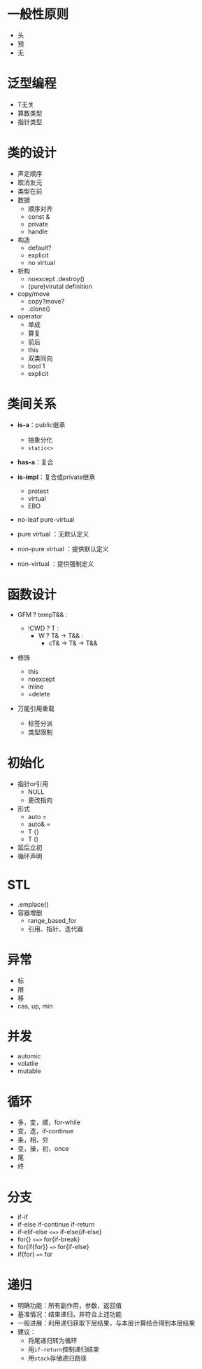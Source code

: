 <!-- entry begin: 一般 -->
# 一般性原则
* 头
* 预
* 无
<!-- entry end -->

<!-- entry begin: 泛型 -->
# 泛型编程
* T无关
* 算数类型
* 指针类型
<!-- entry end -->

<!-- entry begin: 类设计 -->
# 类的设计
* 声定顺序
* 取消友元
* 类型在前
* 数据
    * 顺序对齐
    * const &
    * private
    * handle
* 构造
    * default?
    * explicit
    * no virtual
* 析构
    * noexcept .destroy()
    * (pure)virutal definition
* copy/move
    * copy?move?
    * .clone()
* operator
    * 单成
    * 算复
    * 前后
    * this
    * 双类同向
    * bool 1
    * explicit
<!-- entry end -->

<!-- entry begin: 类关系 -->
# 类间关系
* **is-a**：public继承
    * 抽象分化
    * `static<>`
* **has-a**：复合
* **is-impl**：复合或private继承
    * protect
    * virtual
    * EBO

* no-leaf pure-virtual

* pure virtual      ：无默认定义
* non-pure virtual  ：提供默认定义
* non-virtual       ：提供强制定义
<!-- entry end -->

<!-- entry begin: 函数 -->
# 函数设计
* GFM ? tempT&& :
    * !CWD ? T :
        * W ? T& -> T&& :
            * cT& -> T&  -> T&&

* 修饰
    * this
    * noexcept
    * inline
    * =delete

* 万能引用重载
    * 标签分派
    * 类型限制
<!-- entry end -->

<!-- entry begin: 初始化 -->
# 初始化
* 指针or引用
    * NULL
    * 更改指向
* 形式
    * auto  =
    * auto& =
    * T     {}
    * T     ()
* 延后立初
* 循环声明
<!-- entry end -->

<!-- entry begin: STL -->
# STL
* .emplace()
* 容器增删
    * range_based_for
    * 引用、指针、迭代器
<!-- entry end -->

<!-- entry begin: 异常 -->
# 异常
* 标
* 限
* 移
* cas, up, min
<!-- entry end -->

<!-- entry begin: 并发 -->
# 并发
* automic
* volatile
* mutable
<!-- entry end -->

<!-- entry begin: 循环 -->
# 循环
* 多，变，顺，for-while
* 变，迭，if-continue
* 条，相，穷
* 变，操，初，once
* 尾
* 终
<!-- entry end -->

<!-- entry begin: 分支 条件 -->
# 分支
* if-if
* if-else if-continue if-return
* if-elif-else `<=>` if-else{if-else}
* for{} `<=>` for{if-break}
* for{if{for}} `=>` for{if-else}
* if{for} `=>` for
<!-- entry end -->

<!-- entry begin: 递归 -->
# 递归
* 明确功能：所有副作用，参数，返回值
* 基准情况：结束递归，并符合上述功能
* 一般进展：利用递归获取下层结果，与本层计算结合得到本层结果
* 建议：
    * 将尾递归转为循环
    * 用`if-return`控制递归结束
    * 用`stack`存储递归路径
<!-- entry end -->
